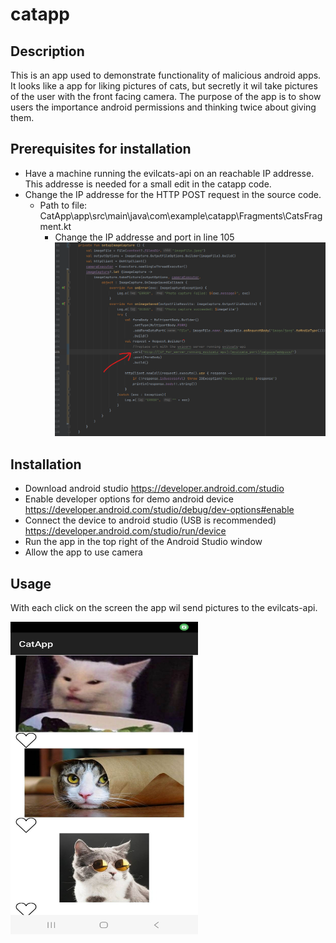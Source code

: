 # catapp

## Description
This is an app used to demonstrate functionality of malicious android apps. It looks like a app for liking pictures of cats, but secretly it wil take pictures of the user with the front facing camera. 
The purpose of the app is to show users the importance android permissions and thinking twice about giving them.

## Prerequisites for installation 
- Have a machine running the evilcats-api on an reachable IP addresse. This addresse is needed for a small edit in the catapp code.
- Change the IP addresse for the HTTP POST request in the source code. 
  - Path to file: CatApp\app\src\main\java\com\example\catapp\Fragments\CatsFragment.kt
    - Change the IP addresse and port in line 105
    ![](./readme_resources/catapp_screencap_0.png?raw=true)

## Installation
- Download android studio https://developer.android.com/studio
- Enable developer options for demo android device https://developer.android.com/studio/debug/dev-options#enable
- Connect the device to android studio (USB is recommended) https://developer.android.com/studio/run/device
- Run the app in the top right of the Android Studio window
- Allow the app to use camera

## Usage
With each click on the screen the app wil send pictures to the evilcats-api.

<img src="./readme_resources/catapp_screencap_1.jpeg" style="height: 500px; width:300px;"/>
